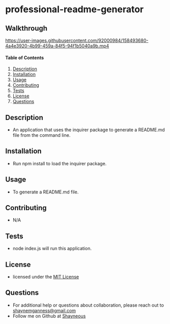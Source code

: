 # professional-readme-generator

## Walkthrough


https://user-images.githubusercontent.com/92000984/158493680-4a4e3920-4b99-459a-84f5-94f1b5040a9b.mp4


#### Table of Contents
1. [Description](#description)
2. [Installation](#installation)
3. [Usage](#usage)
4. [Contributing](#contributing)
5. [Tests](#tests)
6. [License](#license)
7. [Questions](#questions)

## Description
* An application that uses the inquirer package to generate a README.md file from the command line.
## Installation
* Run npm install to load the inquirer package.
## Usage
* To generate a README.md file.
## Contributing
* N/A
## Tests
* node index.js will run this application.
## License
* licensed under the [MIT License](LICENSE.txt)
## Questions
* For additional help or questions about collaboration, please reach out to shaynemganness@gmail.com
* Follow me on Github at [Shayneous](http://github.com/Shayneous)
